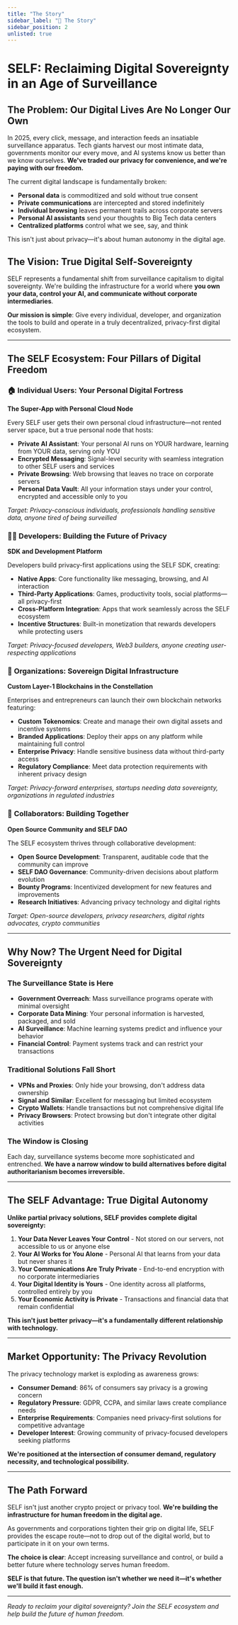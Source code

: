 ```yaml
---
title: "The Story"
sidebar_label: "📖 The Story"
sidebar_position: 2
unlisted: true
---
```


# SELF: Reclaiming Digital Sovereignty in an Age of Surveillance

## The Problem: Our Digital Lives Are No Longer Our Own

In 2025, every click, message, and interaction feeds an insatiable surveillance apparatus. Tech giants harvest our most intimate data, governments monitor our every move, and AI systems know us better than we know ourselves. **We've traded our privacy for convenience, and we're paying with our freedom.**

The current digital landscape is fundamentally broken:
- **Personal data** is commoditized and sold without true consent
- **Private communications** are intercepted and stored indefinitely  
- **Individual browsing** leaves permanent trails across corporate servers
- **Personal AI assistants** send your thoughts to Big Tech data centers
- **Centralized platforms** control what we see, say, and think

This isn't just about privacy—it's about human autonomy in the digital age.

## The Vision: True Digital Self-Sovereignty

SELF represents a fundamental shift from surveillance capitalism to digital sovereignty. We're building the infrastructure for a world where **you own your data, control your AI, and communicate without corporate intermediaries**.

**Our mission is simple**: Give every individual, developer, and organization the tools to build and operate in a truly decentralized, privacy-first digital ecosystem.

---

## The SELF Ecosystem: Four Pillars of Digital Freedom

### 🏠 **Individual Users: Your Personal Digital Fortress**
**The Super-App with Personal Cloud Node**

Every SELF user gets their own personal cloud infrastructure—not rented server space, but a true personal node that hosts:
- **Private AI Assistant**: Your personal AI runs on YOUR hardware, learning from YOUR data, serving only YOU
- **Encrypted Messaging**: Signal-level security with seamless integration to other SELF users and services
- **Private Browsing**: Web browsing that leaves no trace on corporate servers
- **Personal Data Vault**: All your information stays under your control, encrypted and accessible only to you

*Target: Privacy-conscious individuals, professionals handling sensitive data, anyone tired of being surveilled*

### 👩‍💻 **Developers: Building the Future of Privacy**
**SDK and Development Platform**

Developers build privacy-first applications using the SELF SDK, creating:
- **Native Apps**: Core functionality like messaging, browsing, and AI interaction
- **Third-Party Applications**: Games, productivity tools, social platforms—all privacy-first
- **Cross-Platform Integration**: Apps that work seamlessly across the SELF ecosystem
- **Incentive Structures**: Built-in monetization that rewards developers while protecting users

*Target: Privacy-focused developers, Web3 builders, anyone creating user-respecting applications*

### 🏢 **Organizations: Sovereign Digital Infrastructure**
**Custom Layer-1 Blockchains in the Constellation**

Enterprises and entrepreneurs can launch their own blockchain networks featuring:
- **Custom Tokenomics**: Create and manage their own digital assets and incentive systems
- **Branded Applications**: Deploy their apps on any platform while maintaining full control
- **Enterprise Privacy**: Handle sensitive business data without third-party access
- **Regulatory Compliance**: Meet data protection requirements with inherent privacy design

*Target: Privacy-forward enterprises, startups needing data sovereignty, organizations in regulated industries*

### 🤝 **Collaborators: Building Together**
**Open Source Community and SELF DAO**

The SELF ecosystem thrives through collaborative development:
- **Open Source Development**: Transparent, auditable code that the community can improve
- **SELF DAO Governance**: Community-driven decisions about platform evolution
- **Bounty Programs**: Incentivized development for new features and improvements
- **Research Initiatives**: Advancing privacy technology and digital rights

*Target: Open-source developers, privacy researchers, digital rights advocates, crypto communities*

---

## Why Now? The Urgent Need for Digital Sovereignty

### The Surveillance State is Here
- **Government Overreach**: Mass surveillance programs operate with minimal oversight
- **Corporate Data Mining**: Your personal information is harvested, packaged, and sold
- **AI Surveillance**: Machine learning systems predict and influence your behavior
- **Financial Control**: Payment systems track and can restrict your transactions

### Traditional Solutions Fall Short
- **VPNs and Proxies**: Only hide your browsing, don't address data ownership
- **Signal and Similar**: Excellent for messaging but limited ecosystem
- **Crypto Wallets**: Handle transactions but not comprehensive digital life
- **Privacy Browsers**: Protect browsing but don't integrate other digital activities

### The Window is Closing
Each day, surveillance systems become more sophisticated and entrenched. **We have a narrow window to build alternatives before digital authoritarianism becomes irreversible.**

---

## The SELF Advantage: True Digital Autonomy

**Unlike partial privacy solutions, SELF provides complete digital sovereignty:**

1. **Your Data Never Leaves Your Control** - Not stored on our servers, not accessible to us or anyone else
2. **Your AI Works for You Alone** - Personal AI that learns from your data but never shares it
3. **Your Communications Are Truly Private** - End-to-end encryption with no corporate intermediaries
4. **Your Digital Identity is Yours** - One identity across all platforms, controlled entirely by you
5. **Your Economic Activity is Private** - Transactions and financial data that remain confidential

**This isn't just better privacy—it's a fundamentally different relationship with technology.**

---

## Market Opportunity: The Privacy Revolution

The privacy technology market is exploding as awareness grows:
- **Consumer Demand**: 86% of consumers say privacy is a growing concern
- **Regulatory Pressure**: GDPR, CCPA, and similar laws create compliance needs
- **Enterprise Requirements**: Companies need privacy-first solutions for competitive advantage
- **Developer Interest**: Growing community of privacy-focused developers seeking platforms

**We're positioned at the intersection of consumer demand, regulatory necessity, and technological possibility.**

---

## The Path Forward

SELF isn't just another crypto project or privacy tool. **We're building the infrastructure for human freedom in the digital age.**

As governments and corporations tighten their grip on digital life, SELF provides the escape route—not to drop out of the digital world, but to participate in it on your own terms.

**The choice is clear**: Accept increasing surveillance and control, or build a better future where technology serves human freedom.

**SELF is that future. The question isn't whether we need it—it's whether we'll build it fast enough.**

---

*Ready to reclaim your digital sovereignty? Join the SELF ecosystem and help build the future of human freedom.*